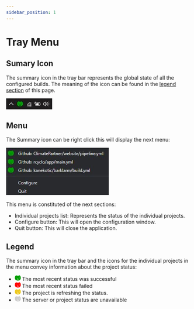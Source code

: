 ```yaml
---
sidebar_position: 1
---
```


# Tray Menu

## Sumary Icon

The summary icon in the tray bar represents the global state of all the configured builds. The meaning of the icon can be found in the [legend section](#legend) of this page.

![Summary Icon](./img/summary_icon.jpeg) 

## Menu

The Summary icon can be right click this will display the next menu:

![menu](./img/menu.jpeg) 

This menu is constituted of the next sections:
- Individual projects list: Represents the status of the individual projects.
- Configure button: This will open the configuration window.
- Quit button: This will close the application.


## Legend

The summary icon in the tray bar and the icons for the individual projects in the menu convey information about the project status:
 - ![Ok Icon](./img/ok_icon.png) The most recent status was successful
 - ![Fail Icon](./img/fail_icon.png) The most recent status failed
 - ![Running Icon](./img/running_icon.png) The project is refreshing the status.
 - ![NA Icon](./img/na_icon.png) The server or project status are unavailable

 